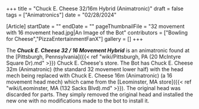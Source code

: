 +++
title = "Chuck E. Cheese 32/16m Hybrid (Animatronic)"
draft = false
tags = ["Animatronics"]
date = "02/28/2024"

[Article]
startDate = ""
endDate = ""
pageThumbnailFile = "32 movement with 16 movement head.jpg|An Image of the Bot"
contributors = ["Bowling for Cheese","PizzaEntertainmentFanX"]
gallery = []
+++


The <b><i>Chuck E. Cheese 32 / 16 Movement Hybrid</b></i> is an animatronic found at the [Pittsburgh, Pennsylvania]({{< ref "wiki/Pittsburgh, PA (20 McIntyre Square Dr).md" >}}) Chuck E. Cheese's store. The Bot has Chuck E. Cheese 32m (Animatronic) (the standard 32 movement lower half) with the head mech being replaced with Chuck E. Cheese 16m (Animatronic) (a 16 movement head mech) which came from the [Leominster, MA store]({{< ref "wiki/Leominster, MA (132 Sacks Blvd).md" >}}). The original head was discarded for parts. They simply removed the original head and installed the new one with no modifications made to the bot to install it.